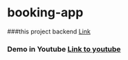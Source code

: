 # booking-app

###this project backend [Link](https://github.com/mariamgri22/booking-app-server)

### Demo in Youtube [Link to youtube](https://www.youtube.com/watch?v=ePLGImsi__w)
